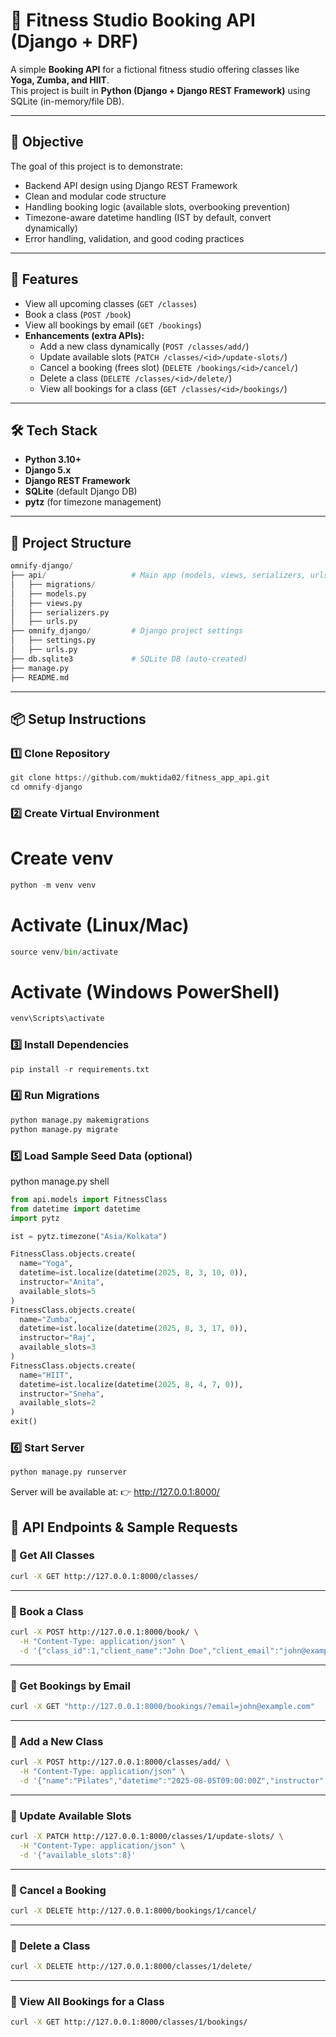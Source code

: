 # 🧪 Fitness Studio Booking API (Django + DRF)

A simple **Booking API** for a fictional fitness studio offering classes like **Yoga, Zumba, and HIIT**.  
This project is built in **Python (Django + Django REST Framework)** using SQLite (in-memory/file DB).  

---

## 📌 Objective
The goal of this project is to demonstrate:
- Backend API design using Django REST Framework
- Clean and modular code structure
- Handling booking logic (available slots, overbooking prevention)
- Timezone-aware datetime handling (IST by default, convert dynamically)
- Error handling, validation, and good coding practices

---

## 🚀 Features
- View all upcoming classes (`GET /classes`)
- Book a class (`POST /book`)
- View all bookings by email (`GET /bookings`)
- **Enhancements (extra APIs):**
  - Add a new class dynamically (`POST /classes/add/`)
  - Update available slots (`PATCH /classes/<id>/update-slots/`)
  - Cancel a booking (frees slot) (`DELETE /bookings/<id>/cancel/`)
  - Delete a class (`DELETE /classes/<id>/delete/`)
  - View all bookings for a class (`GET /classes/<id>/bookings/`)

---

## 🛠️ Tech Stack
- **Python 3.10+**
- **Django 5.x**
- **Django REST Framework**
- **SQLite** (default Django DB)
- **pytz** (for timezone management)

---

## 📂 Project Structure
```python
omnify-django/
├── api/                   # Main app (models, views, serializers, urls)
│   ├── migrations/
│   ├── models.py
│   ├── views.py
│   ├── serializers.py
│   ├── urls.py
├── omnify_django/         # Django project settings
│   ├── settings.py
│   ├── urls.py
├── db.sqlite3             # SQLite DB (auto-created)
├── manage.py
├── README.md
```

---

## 📦 Setup Instructions

### 1️⃣ Clone Repository
```python
git clone https://github.com/muktida02/fitness_app_api.git
cd omnify-django
```

### 2️⃣ Create Virtual Environment
# Create venv
```python
python -m venv venv  
```

# Activate (Linux/Mac)
```python
source venv/bin/activate
```

# Activate (Windows PowerShell)
```python
venv\Scripts\activate
```

### 3️⃣ Install Dependencies
```python
pip install -r requirements.txt
```

### 4️⃣ Run Migrations
```python
python manage.py makemigrations
python manage.py migrate
```

### 5️⃣ Load Sample Seed Data (optional)

python manage.py shell

```python
from api.models import FitnessClass
from datetime import datetime
import pytz

ist = pytz.timezone("Asia/Kolkata")

FitnessClass.objects.create(
  name="Yoga",
  datetime=ist.localize(datetime(2025, 8, 3, 10, 0)),
  instructor="Anita",
  available_slots=5
)
FitnessClass.objects.create(
  name="Zumba",
  datetime=ist.localize(datetime(2025, 8, 3, 17, 0)),
  instructor="Raj",
  available_slots=3
)
FitnessClass.objects.create(
  name="HIIT",
  datetime=ist.localize(datetime(2025, 8, 4, 7, 0)),
  instructor="Sneha",
  available_slots=2
)
exit()
```

### 6️⃣ Start Server
```python
python manage.py runserver
```

Server will be available at:
👉 http://127.0.0.1:8000/

## 📌 API Endpoints & Sample Requests

### 🔹 Get All Classes

```bash
curl -X GET http://127.0.0.1:8000/classes/
```

---

### 🔹 Book a Class

```bash
curl -X POST http://127.0.0.1:8000/book/ \
  -H "Content-Type: application/json" \
  -d '{"class_id":1,"client_name":"John Doe","client_email":"john@example.com"}'
```

---

### 🔹 Get Bookings by Email

```bash
curl -X GET "http://127.0.0.1:8000/bookings/?email=john@example.com"
```

---

### 🔹 Add a New Class

```bash
curl -X POST http://127.0.0.1:8000/classes/add/ \
  -H "Content-Type: application/json" \
  -d '{"name":"Pilates","datetime":"2025-08-05T09:00:00Z","instructor":"Meera","available_slots":10}'
```

---

### 🔹 Update Available Slots

```bash
curl -X PATCH http://127.0.0.1:8000/classes/1/update-slots/ \
  -H "Content-Type: application/json" \
  -d '{"available_slots":8}'
```

---

### 🔹 Cancel a Booking

```bash
curl -X DELETE http://127.0.0.1:8000/bookings/1/cancel/
```

---

### 🔹 Delete a Class

```bash
curl -X DELETE http://127.0.0.1:8000/classes/1/delete/
```

---

### 🔹 View All Bookings for a Class

```bash
curl -X GET http://127.0.0.1:8000/classes/1/bookings/
```
